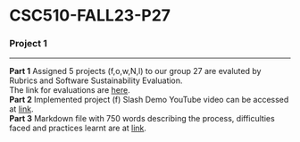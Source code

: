 # CSC510-FALL23-P27

### Project 1
******
**Part 1**
Assigned 5 projects (f,o,w,N,l) to our group 27 are evaluted by Rubrics and Software Sustainability Evaluation. <br/>
The link for evaluations are [here](https://github.com/ameghana/CSC510-FALL23-P27/tree/main/docs). <br/>
**Part 2**
Implemented project (f) Slash Demo YouTube video can be accessed at [link](https://github.com/ameghana/CSC510-FALL23-P27/blob/main/assets/Project1_Youtube_Slash_Demo.md). <br/>
**Part 3**
Markdown file with 750 words describing the process, difficulties faced and practices learnt are at [link](https://github.com/ameghana/CSC510-FALL23-P27/blob/main/docs/Project1_Essay.md).
